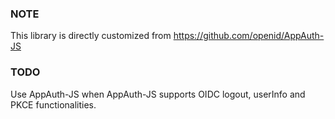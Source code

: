 ### NOTE
This library is directly customized from https://github.com/openid/AppAuth-JS

### TODO
Use AppAuth-JS when AppAuth-JS supports OIDC logout, userInfo and PKCE functionalities.
